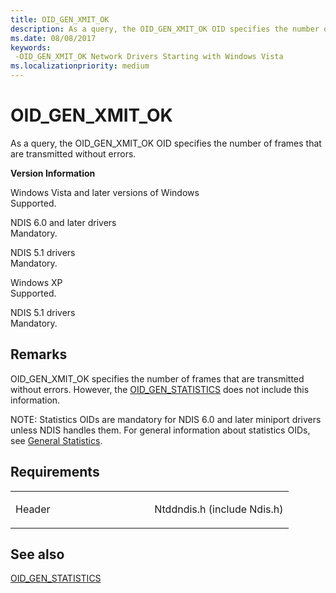 ```yaml
---
title: OID_GEN_XMIT_OK
description: As a query, the OID_GEN_XMIT_OK OID specifies the number of frames that are transmitted without errors.
ms.date: 08/08/2017
keywords: 
 -OID_GEN_XMIT_OK Network Drivers Starting with Windows Vista
ms.localizationpriority: medium
---
```


# OID\_GEN\_XMIT\_OK


As a query, the OID\_GEN\_XMIT\_OK OID specifies the number of frames that are transmitted without errors.

**Version Information**

<a href="" id="windows-vista-and-later-versions-of-windows"></a>Windows Vista and later versions of Windows  
Supported.

<a href="" id="ndis-6-0-and-later-drivers"></a>NDIS 6.0 and later drivers  
Mandatory.

<a href="" id="ndis-5-1-drivers"></a>NDIS 5.1 drivers  
Mandatory.

<a href="" id="windows-xp"></a>Windows XP  
Supported.

<a href="" id="ndis-5-1-drivers"></a>NDIS 5.1 drivers  
Mandatory.

## Remarks

OID\_GEN\_XMIT\_OK specifies the number of frames that are transmitted without errors. However, the [OID\_GEN\_STATISTICS](oid-gen-statistics.md) does not include this information.

NOTE: Statistics OIDs are mandatory for NDIS 6.0 and later miniport drivers unless NDIS handles them. For general information about statistics OIDs, see [General Statistics](./ndis-general-statistics-oids.md).

## Requirements

<table>
<colgroup>
<col width="50%" />
<col width="50%" />
</colgroup>
<tbody>
<tr class="odd">
<td><p>Header</p></td>
<td>Ntddndis.h (include Ndis.h)</td>
</tr>
</tbody>
</table>

## See also


[OID\_GEN\_STATISTICS](oid-gen-statistics.md)

 

